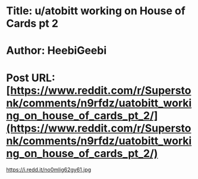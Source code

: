 # Title: u/atobitt working on House of Cards pt 2
# Author: HeebiGeebi
# Post URL: [https://www.reddit.com/r/Superstonk/comments/n9rfdz/uatobitt_working_on_house_of_cards_pt_2/](https://www.reddit.com/r/Superstonk/comments/n9rfdz/uatobitt_working_on_house_of_cards_pt_2/)


https://i.redd.it/no0mlig62gy61.jpg
